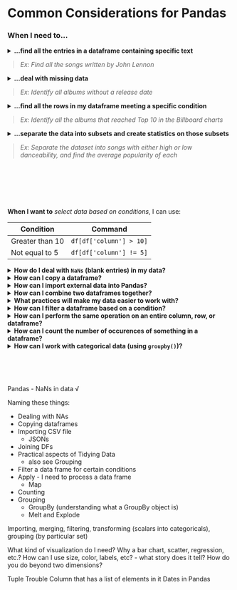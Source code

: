 # Common Considerations for Pandas

### When I need to…
<details>
<summary>
<b>…find all the entries in a dataframe containing specific text</b><br>
<blockquote style="margin-left: 13px;"><i>Ex: Find all the songs written by John Lennon</i></blockquote>
</summary>
<ul>
    <li>See Pandas <a href="">filter</a></li>
</ul>
</details>

<details>
<summary>
<b>…deal with missing data</b><br>
<blockquote style="margin-left: 13px;"><i>Ex: Identify all albums without a release date</i></blockquote>
</summary>
<ul>
    <li>See Pandas <a href="">.isna()</a> for checking whether a cell is empty</li>
    <li>See Pandas <a href="">filter</a> for removing rows based on information about the row</li>
    <li>See Pandas <a href="">.fillna()</a> for replacing missing information with something more meaningful<br>
    <blockquote><i>Ex: Replace </i><code>NaN</code><i> with </i><code>"unreleased"</code><i> for albums without a release date</i></blockquote>
</ul>
</details>

<details>
<summary>
<b>…find all the rows in my dataframe meeting a specific condition</b><br>
<blockquote style="margin-left: 13px;"><i>Ex: Identify all the albums that reached Top 10 in the Billboard charts</i></blockquote>
</summary>
<ul>
    <li>See Pandas <a href="">filter</a> for removing rows based on information about the row</li>
</ul>
</details>

<details>
<summary>
<b>…separate the data into subsets and create statistics on those subsets</b><br>
<blockquote style="margin-left: 13px;"><i>Ex: Separate the dataset into songs with either high or low danceability, and find the average popularity of each</i></blockquote>
</summary>
<ul>
    <li>See Pandas <a href="">groupby</a> for separating a dataset into several groups based on certain criteria, then applying a function to each group independently<br>
<pre>'''python
print('hello world')
'''
    </pre></li>
</ul>
</details>



<br><br><br><br>

**When I want to** *select data based on conditions*, I can use:

| Condition          | Command                                  |
|--------------------|------------------------------------------|
| Greater than 10    | `df[df['column'] > 10]`                  |
| Not equal to 5     | `df[df['column'] != 5]`                  |


<details>
<summary><b>How do I deal with <code>NaNs</code> (blank entries) in my data?</b></summary>
<ul>
    <li>To do</li>
</ul>
</details>

<details>
<summary><b>How can I copy a dataframe?</b></summary>
<ul>
    <li>To do</li>
</ul>
</details>

<details>
<summary><b>How can I import external data into Pandas?</b></summary>
<ul>
    <li>To do</li>
</ul>
</details>

<details>
<summary><b>How can I combine two dataframes together?</b></summary>
<ul>
    <li>Joining</li>
    <li>Merging</li>
</ul>
</details>

<details>
<summary><b>What practices will make my data easier to work with?</b></summary>
<ul>
    <li>To do</li>
</ul>
</details>

<details>
<summary><b>How can I filter a dataframe based on a condition?</b></summary>
<ul>
    <li>To do</li>
</ul>
</details>

<details>
<summary><b>How can I perform the same operation on an entire column, row, or dataframe?</b></summary>
<ul>
    <li>To do</li>
</ul>
</details>

<details>
<summary><b>How can I count the number of occurences of something in a dataframe?</b></summary>
<ul>
    <li>To do</li>
</ul>
</details>

<details>
<summary><b>How can I work with categorical data (using <code>groupby()</code>)?</b></summary>
<ul>
    <li>To do</li>
</ul>
</details>

<br><br><br>

Pandas - NaNs in data √

Naming these things:
* Dealing with NAs
* Copying dataframes
* Importing CSV file
    * JSONs
* Joining DFs
* Practical aspects of Tidying Data
    * also see Grouping
* Filter a data frame for certain conditions
* Apply - I need to process a data frame
    * Map
* Counting
* Grouping
    * GroupBy (understanding what a GroupBy object is)
    * Melt and Explode

Importing, merging, filtering, transforming (scalars into categoricals), grouping (by particular set)

What kind of visualization do I need?
Why a bar chart, scatter, regression, etc.?
How can I use size, color, labels, etc? - what story does it tell?
How do you do beyond two dimensions?

Tuple Trouble
Column that has a list of elements in it
Dates in Pandas